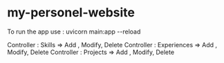 # my-personel-website

To run the app use : uvicorn main:app --reload

Controller : Skills => Add , Modify, Delete
Controller : Experiences => Add , Modify, Delete
Controller : Projects => Add , Modify, Delete
